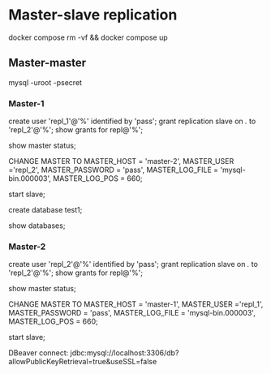 # Master-slave replication

docker compose rm -vf && docker compose up

## Master-master

mysql -uroot -psecret

### Master-1

create user 'repl_1'@'%' identified by 'pass';
grant replication slave on *.* to 'repl_2'@'%';
show grants for repl@'%';

show master status;

CHANGE MASTER TO 
MASTER_HOST = 'master-2', 
MASTER_USER ='repl_2', 
MASTER_PASSWORD = 'pass', 
MASTER_LOG_FILE = 'mysql-bin.000003', 
MASTER_LOG_POS = 660;

start slave;

create database test1;

show databases;


### Master-2

create user 'repl_2'@'%' identified by 'pass';
grant replication slave on *.* to 'repl_2'@'%';
show grants for repl@'%';

show master status;

CHANGE MASTER TO 
MASTER_HOST = 'master-1', 
MASTER_USER ='repl_1', 
MASTER_PASSWORD = 'pass', 
MASTER_LOG_FILE = 'mysql-bin.000003', 
MASTER_LOG_POS = 660;

start slave;

DBeaver connect:
jdbc:mysql://localhost:3306/db?allowPublicKeyRetrieval=true&useSSL=false
